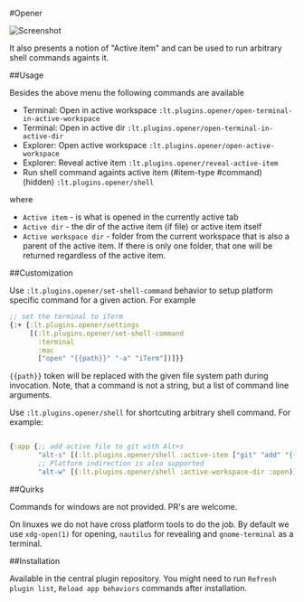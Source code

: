 #Opener

![Screenshot](http://snag.gy/fAV7T.jpg)

It also presents a notion of "Active item" and can be used
to run arbitrary shell commands againts it.

##Usage

Besides the above menu the following commands are available

  * Terminal: Open in active workspace `:lt.plugins.opener/open-terminal-in-active-workspace`
  * Terminal: Open in active dir `:lt.plugins.opener/open-terminal-in-active-dir`
  * Explorer: Open active workspace `:lt.plugins.opener/open-active-workspace`
  * Explorer: Reveal active item `:lt.plugins.opener/reveal-active-item`
  * Run shell command againts active item (#item-type #command) (hidden) `:lt.plugins.opener/shell`

where

  * `Active item` - is what is opened in the currently active tab
  * `Active dir` - the dir of the active item (if file) or active item itself
  * `Active workspace dir` - folder from the current workspace that is also a parent
  of the active item. If there is only one folder, that one will be returned
  regardless of the active item.

##Customization

Use `:lt.plugins.opener/set-shell-command` behavior to
setup platform specific command for a given action. For example

```clojure
;; set the terminal to iTerm
{:+ {:lt.plugins.opener/settings
     [(:lt.plugins.opener/set-shell-command
       :terminal
       :mac
       ["open" "{{path}}" "-a" "iTerm"])]}}
```

`{{path}}` token will be replaced with the given file system path
during invocation. Note, that a command is not a string, but a list
of command line arguments.

Use `:lt.plugins.opener/shell` for shortcuting arbitrary shell command.
For example:

```Clojure

{:app {;; add active file to git with Alt+s
       "alt-s" [(:lt.plugins.opener/shell :active-item ["git" "add" "{{path}}"])]}
       ;; Platform indirection is also supported
       "alt-w" [(:lt.plugins.opener/shell :active-workspace-dir :open)]}
```

##Quirks

Commands for windows are not provided. PR's are welcome.

On linuxes we do not have cross platform tools to do the job.
By default we use `xdg-open(1)` for opening, `nautilus`
for revealing and `gnome-terminal` as a terminal.

##Installation

Available in the central plugin repository.
You might need to run `Refresh plugin list`, `Reload app behaviors`
commands after installation.
